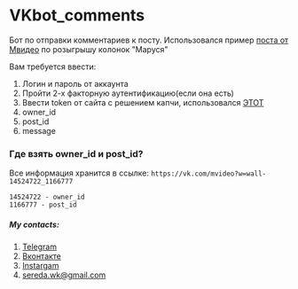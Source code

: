 # VKbot_comments
Бот по отправки комментариев к посту.
Использовался пример [поста от Мвидео](https://vk.com/mvideo?w=wall-14524722_1166777) по розыгрышу колонок "Маруся"

Вам требуется ввести:
1. Логин и пароль от аккаунта
2. Пройти 2-х факторную аутентификацию(если она есть)
3. Ввести token от сайта с решением капчи, использовался [ЭТОТ](https://anti-captcha.com/)
4. owner_id
5. post_id
6. message

### Где взять owner_id и post_id?
Все информация хранится в ссылке: ```https://vk.com/mvideo?w=wall-14524722_1166777```

```
14524722 - owner_id
1166777 - post_id
```

##### My contacts:
1. [Telegram](https://tgmsg.ru/princepepper)
2. [Вконтакте](https://vk.com/princepepper)
3. [Instargam](https://www.instagram.com/prince_pepper_official/?hl=ru)
4. <sereda.wk@gmail.com>
